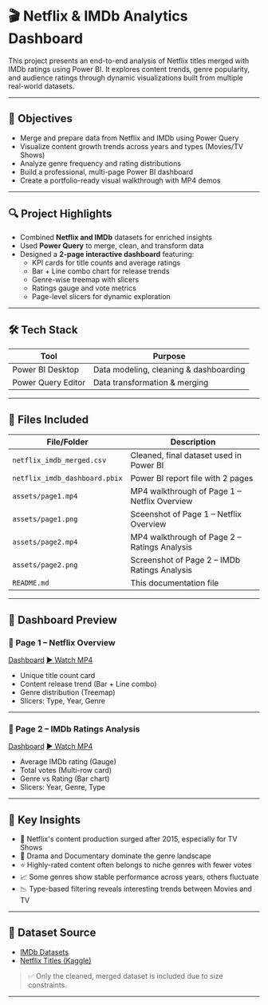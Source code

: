 # 🎬 Netflix & IMDb Analytics Dashboard

This project presents an end-to-end analysis of Netflix titles merged with IMDb ratings using Power BI. It explores content trends, genre popularity, and audience ratings through dynamic visualizations built from multiple real-world datasets.

---

## 🎯 Objectives

- Merge and prepare data from Netflix and IMDb using Power Query
- Visualize content growth trends across years and types (Movies/TV Shows)
- Analyze genre frequency and rating distributions
- Build a professional, multi-page Power BI dashboard
- Create a portfolio-ready visual walkthrough with MP4 demos

---

## 🔍 Project Highlights

- Combined **Netflix and IMDb** datasets for enriched insights  
- Used **Power Query** to merge, clean, and transform data
- Designed a **2-page interactive dashboard** featuring:
  - KPI cards for title counts and average ratings
  - Bar + Line combo chart for release trends
  - Genre-wise treemap with slicers
  - Ratings gauge and vote metrics
  - Page-level slicers for dynamic exploration
    
---

## 🛠️ Tech Stack

| Tool               | Purpose                                |
|--------------------|----------------------------------------|
| Power BI Desktop   | Data modeling, cleaning & dashboarding |
| Power Query Editor | Data transformation & merging          |


---

## 📂 Files Included

| File/Folder                  | Description                                     |
|-----------------------------|-------------------------------------------------|
| `netflix_imdb_merged.csv`   | Cleaned, final dataset used in Power BI         |
| `netflix_imdb_dashboard.pbix` | Power BI report file with 2 pages            |
| `assets/page1.mp4`          | MP4 walkthrough of Page 1 – Netflix Overview    |
| `assets/page1.png`          | Sceenshot of Page 1 – Netflix Overview          |
| `assets/page2.mp4`          | MP4 walkthrough of Page 2 – Ratings Analysis    |
| `assets/page2.png`          | Screenshot of Page 2 – IMDb Ratings Analysis         |
| `README.md`                 | This documentation file                         |

---

## 🎥 Dashboard Preview

### 📄 Page 1 – Netflix Overview 
[Dashboard](assets/page1.png)
[▶️ Watch MP4](assets/page1.mp4)

- Unique title count card  
- Content release trend (Bar + Line combo)  
- Genre distribution (Treemap)  
- Slicers: Type, Year, Genre

---

### 📄 Page 2 – IMDb Ratings Analysis 
[Dashboard](assets/page2.png)
[▶️ Watch MP4](assets/page2.mp4)

- Average IMDb rating (Gauge)
- Total votes (Multi-row card)
- Genre vs Rating (Bar chart)
- Slicers: Year, Genre, Type

---

## 📌 Key Insights

- 🎥 Netflix's content production surged after 2015, especially for TV Shows  
- 🧾 Drama and Documentary dominate the genre landscape  
- ⭐ Highly-rated content often belongs to niche genres with fewer votes  
- 📈 Some genres show stable performance across years, others fluctuate
- 📉 Type-based filtering reveals interesting trends between Movies and TV

---

## 📁 Dataset Source

- [IMDb Datasets](https://datasets.imdbws.com/)
- [Netflix Titles (Kaggle)](https://www.kaggle.com/datasets/shivamb/netflix-shows)

> ✅ Only the cleaned, merged dataset is included due to size constraints.

---
